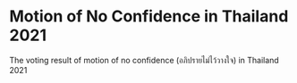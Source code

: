 # Motion of No Confidence in Thailand 2021

The voting result of motion of no confidence (อภิปรายไม่ไว้วางใจ) in Thailand 2021

